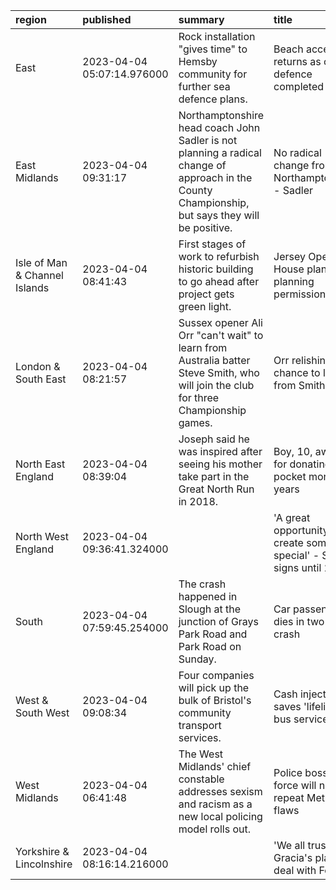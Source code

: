 | region                        | published                  | summary                                                                                                                                          | title                                                                     | url                                  |   summary_compound_score |   title_compound_score |   summary_minus_title |
|:------------------------------|:---------------------------|:-------------------------------------------------------------------------------------------------------------------------------------------------|:--------------------------------------------------------------------------|:-------------------------------------|-------------------------:|-----------------------:|----------------------:|
| East                          | 2023-04-04 05:07:14.976000 | Rock installation "gives time" to Hemsby community for further sea defence plans.                                                                | Beach access returns as coastal defence completed                         | /news/articles/cp0j2qpmvpmo          |                   0.1027 |                 0.1027 |                0      |
| East Midlands                 | 2023-04-04 09:31:17        | Northamptonshire head coach John Sadler is not planning a radical change of approach in the County Championship, but says they will be positive. | No radical change from Northamptonshire - Sadler                          | /sport/cricket/65167437              |                   0.7814 |                -0.296  |               -1.0774 |
| Isle of Man & Channel Islands | 2023-04-04 08:41:43        | First stages of work to refurbish historic building to go ahead after project gets green light.                                                  | Jersey Opera House plans get planning permission                          | /news/world-europe-jersey-65172689   |                   0      |                 0      |                0      |
| London & South East           | 2023-04-04 08:21:57        | Sussex opener Ali Orr "can't wait" to learn from Australia batter Steve Smith, who will join the club for three Championship games.              | Orr relishing chance to learn from Smith                                  | /sport/cricket/65148622              |                   0.6249 |                 0.5574 |               -0.0675 |
| North East England            | 2023-04-04 08:39:04        | Joseph said he was inspired after seeing his mother take part in the Great North Run in 2018.                                                    | Boy, 10, awarded for donating pocket money for years                      | /news/uk-england-tyne-65170492       |                   0.8074 |                 0.4019 |               -0.4055 |
| North West England            | 2023-04-04 09:36:41.324000 |                                                                                                                                                  | 'A great opportunity to create something special' - Shaw signs until 2027 | /sport/articles/c724vx0yz9lo         |                   0      |                 0.8934 |                0.8934 |
| South                         | 2023-04-04 07:59:45.254000 | The crash happened in Slough at the junction of Grays Park Road and Park Road on Sunday.                                                         | Car passenger dies in two-car crash                                       | /news/articles/c720vv412yro          |                  -0.4019 |                -0.4019 |                0      |
| West & South West             | 2023-04-04 09:08:34        | Four companies will pick up the bulk of Bristol's community transport services.                                                                  | Cash injection saves 'lifeline' bus service                               | /news/uk-england-bristol-65173236    |                   0      |                 0      |                0      |
| West Midlands                 | 2023-04-04 06:41:48        | The West Midlands' chief constable addresses sexism and racism as a new local policing model rolls out.                                          | Police boss vows force will not repeat Met's flaws                        | /news/uk-england-birmingham-65170897 |                  -0.6249 |                 0      |                0.6249 |
| Yorkshire & Lincolnshire      | 2023-04-04 08:16:14.216000 |                                                                                                                                                  | 'We all trust in Gracia's plan to deal with Forest'                       | /sport/articles/c25vg18xyqjo         |                   0      |                 0.5106 |                0.5106 |